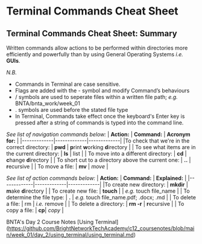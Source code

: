 # Terminal Commands Cheat Sheet

## **Terminal Commands Cheat Sheet: Summary**

Written commands allow actions to be performed within directories more efficiently and powerfully than by using General Operating Systems *i.e.* **GUIs**. 

*N.B.*
- Commands in Terminal are case sensitive. 
- Flags are added with the - symbol and modify Command’s behaviours
- / symbols are used to seperate files within a written file path; *e.g.* BNTA/bnta_work/week_01
- . symbols are used before the stated file type
- In Terminal, Commands take effect once the keyboard's Enter key is pressed after a string of commands is typed into the command line.

*See list of navigation commands below:*
| **Action:** | **Command:** |	**Acronym for:** |
|-------------|-------------|-------------|
|To check that we're in the correct directory: | **pwd** | **p**rint **w**orking **d**irectory |
| To see what items are in the current directory: | **ls** | list |
| To move into a different directory: | **cd** | **c**hange **d**irectory |
| To short cut to a directory above the current one: | **..** | **r**ecursive |
| To move a file: | **mv** | *move* |

*See list of action commands below:*
| **Action:** | **Command:** |	**Explained:** |
|-------------|-------------|-------------|
|To create new directory: | **mkdir** | **m**ake **d**irectory |
| To create new file: | **touch** |  | *e.g.* touch file_name |
| To determine the file type: | **.** | *e.g.* touch file_name.pdf; .docx; .md |
| To delete a file: | rm | *i.e.* remove |
| To delete a directory: | **rm -r** | **r**ecursive |
| To copy a file: | **cp**| *copy* |

BNTA's Day 2 Course Notes [Using Terminal] (https://github.com/BrightNetworkTechAcademy/c12_coursenotes/blob/main/week_01/day_2/using_terminal/using_terminal.md) 
